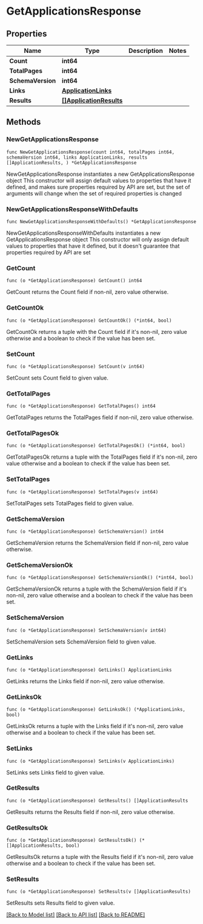 # GetApplicationsResponse

## Properties

Name | Type | Description | Notes
------------ | ------------- | ------------- | -------------
**Count** | **int64** |  | 
**TotalPages** | **int64** |  | 
**SchemaVersion** | **int64** |  | 
**Links** | [**ApplicationLinks**](ApplicationLinks.md) |  | 
**Results** | [**[]ApplicationResults**](ApplicationResults.md) |  | 

## Methods

### NewGetApplicationsResponse

`func NewGetApplicationsResponse(count int64, totalPages int64, schemaVersion int64, links ApplicationLinks, results []ApplicationResults, ) *GetApplicationsResponse`

NewGetApplicationsResponse instantiates a new GetApplicationsResponse object
This constructor will assign default values to properties that have it defined,
and makes sure properties required by API are set, but the set of arguments
will change when the set of required properties is changed

### NewGetApplicationsResponseWithDefaults

`func NewGetApplicationsResponseWithDefaults() *GetApplicationsResponse`

NewGetApplicationsResponseWithDefaults instantiates a new GetApplicationsResponse object
This constructor will only assign default values to properties that have it defined,
but it doesn't guarantee that properties required by API are set

### GetCount

`func (o *GetApplicationsResponse) GetCount() int64`

GetCount returns the Count field if non-nil, zero value otherwise.

### GetCountOk

`func (o *GetApplicationsResponse) GetCountOk() (*int64, bool)`

GetCountOk returns a tuple with the Count field if it's non-nil, zero value otherwise
and a boolean to check if the value has been set.

### SetCount

`func (o *GetApplicationsResponse) SetCount(v int64)`

SetCount sets Count field to given value.


### GetTotalPages

`func (o *GetApplicationsResponse) GetTotalPages() int64`

GetTotalPages returns the TotalPages field if non-nil, zero value otherwise.

### GetTotalPagesOk

`func (o *GetApplicationsResponse) GetTotalPagesOk() (*int64, bool)`

GetTotalPagesOk returns a tuple with the TotalPages field if it's non-nil, zero value otherwise
and a boolean to check if the value has been set.

### SetTotalPages

`func (o *GetApplicationsResponse) SetTotalPages(v int64)`

SetTotalPages sets TotalPages field to given value.


### GetSchemaVersion

`func (o *GetApplicationsResponse) GetSchemaVersion() int64`

GetSchemaVersion returns the SchemaVersion field if non-nil, zero value otherwise.

### GetSchemaVersionOk

`func (o *GetApplicationsResponse) GetSchemaVersionOk() (*int64, bool)`

GetSchemaVersionOk returns a tuple with the SchemaVersion field if it's non-nil, zero value otherwise
and a boolean to check if the value has been set.

### SetSchemaVersion

`func (o *GetApplicationsResponse) SetSchemaVersion(v int64)`

SetSchemaVersion sets SchemaVersion field to given value.


### GetLinks

`func (o *GetApplicationsResponse) GetLinks() ApplicationLinks`

GetLinks returns the Links field if non-nil, zero value otherwise.

### GetLinksOk

`func (o *GetApplicationsResponse) GetLinksOk() (*ApplicationLinks, bool)`

GetLinksOk returns a tuple with the Links field if it's non-nil, zero value otherwise
and a boolean to check if the value has been set.

### SetLinks

`func (o *GetApplicationsResponse) SetLinks(v ApplicationLinks)`

SetLinks sets Links field to given value.


### GetResults

`func (o *GetApplicationsResponse) GetResults() []ApplicationResults`

GetResults returns the Results field if non-nil, zero value otherwise.

### GetResultsOk

`func (o *GetApplicationsResponse) GetResultsOk() (*[]ApplicationResults, bool)`

GetResultsOk returns a tuple with the Results field if it's non-nil, zero value otherwise
and a boolean to check if the value has been set.

### SetResults

`func (o *GetApplicationsResponse) SetResults(v []ApplicationResults)`

SetResults sets Results field to given value.



[[Back to Model list]](../README.md#documentation-for-models) [[Back to API list]](../README.md#documentation-for-api-endpoints) [[Back to README]](../README.md)


